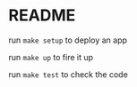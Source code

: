 # README

run `make setup` to deploy an app

run `make up` to fire it up

run `make test` to check the code